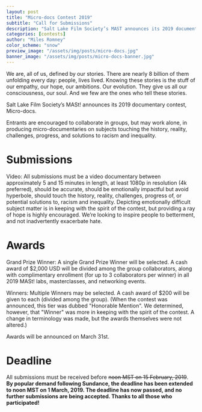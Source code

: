 ```yaml
---
layout: post
title: "Micro-docs Contest 2019"
subtitle: "Call for Submissions"
description: "Salt Lake Film Society’s MAST announces its 2019 documentary contest, 'Micro-docs'."
categories: [contests]
author: "Miles Romney"
color_scheme: "snow"
preview_image: "/assets/img/posts/micro-docs.jpg"
banner_image: "/assets/img/posts/micro-docs-banner.jpg"
---
```


We are, all of us, defined by our stories. There are nearly 8 billion of them unfolding every day: people, lives lived. Knowing these stories is the stuff of our empathy, our hope, our ambitions. Our evolution. They give us all our consciousness, our soul. And we few are the ones who tell these stories.

Salt Lake Film Society’s MASt! announces its 2019 documentary contest, Micro-docs.

Entrants are encouraged to collaborate in groups, but may work alone, in producing micro-documentaries on subjects touching the history, reality, challenges, progress, and solutions to racism and inequality.

# Submissions

Video: All submissions must be a video documentary between approximately 5 and 15 minutes in length, at least 1080p in resolution (4k preferred), should be accurate, should be emotionally impactful but avoid hyperbole, should touch the history, reality, challenges, progress of, or potential solutions to, racism and inequality. Depicting emotionally difficult subject matter is in keeping with the spirit of the contest, but providing a ray of hope is highly encouraged. We’re looking to inspire people to betterment, and not inadvertently exacerbate hate.

# Awards

Grand Prize Winner: A single Grand Prize Winner will be selected. A cash award of $2,000 USD will be divided among the group collaborators, along with complimentary enrollment (for up to 3 collaborators per winner) in all 2019 MASt! labs, masterclasses, and networking events.

Winners: Multiple Winners may be selected. A cash award of $200 will be given to each (divided among the group). (When the contest was announced, this tier was dubbed "Honorable Mention". We determined, however, that "Winner" was more in keeping with the spirit of the contest. A change in terminology was made, but the awards themselves were not altered.)

Awards will be announced on March 31st.

# Deadline

All submissions must be received before <strike>noon MST on 15 February, 2019</strike>. <strong>By popular demand following Sundance, the deadline has been extended to noon MST on 1 March, 2019. <strong>The deadline has now passed, and no further submissions are being accepted. Thanks to all those who participated!</strong>